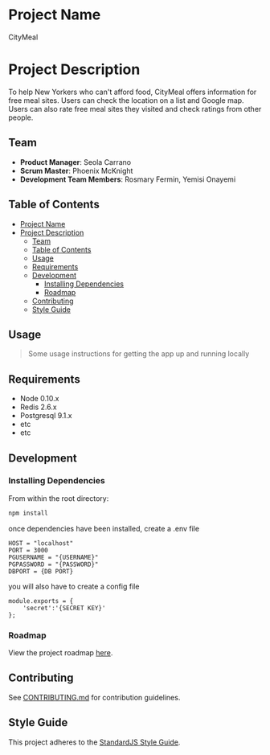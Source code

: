 # Project Name
CityMeal

# Project Description
To help New Yorkers who can't afford food, CityMeal offers information for free meal sites. Users can check the location on a list and Google map. Users can also rate free meal sites they visited and check ratings from other people. 

## Team

  - __Product Manager__: Seola Carrano
  - __Scrum Master__: Phoenix McKnight
  - __Development Team Members__: Rosmary Fermin, Yemisi Onayemi

## Table of Contents

- [Project Name](#project-name)
- [Project Description](#project-description)
  - [Team](#team)
  - [Table of Contents](#table-of-contents)
  - [Usage](#usage)
  - [Requirements](#requirements)
  - [Development](#development)
    - [Installing Dependencies](#installing-dependencies)
    - [Roadmap](#roadmap)
  - [Contributing](#contributing)
  - [Style Guide](#style-guide)

## Usage

> Some usage instructions for getting the app up and running locally

## Requirements

- Node 0.10.x
- Redis 2.6.x
- Postgresql 9.1.x
- etc
- etc

## Development

### Installing Dependencies

From within the root directory:

```sh
npm install
```
once dependencies have been installed, create a .env file
```
HOST = "localhost"
PORT = 3000
PGUSERNAME = "{USERNAME}"
PGPASSWORD = "{PASSWORD}"
DBPORT = {DB PORT}
```

you will also have to create a config file

```
module.exports = {
    'secret':'{SECRET KEY}'
};
```

### Roadmap

View the project roadmap [here]('https://github.com/CityMeal/CityMeal/projects/2').


## Contributing

See [CONTRIBUTING.md](CONTRIBUTING.md) for contribution guidelines.


## Style Guide

This project adheres to the [StandardJS Style Guide](https://github.com/standard/standard).
